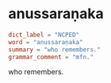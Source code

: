 # anussaraṇaka

``` toml
dict_label = "NCPED"
word = "anussaraṇaka"
summary = "who remembers."
grammar_comment = "mfn."
```

who remembers.

